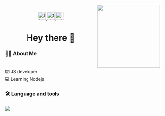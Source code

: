 <img align="right" height="204" src="https://farsigpt.com/public/users-imgs/img-1708281175010-886450318.gif"  />

###

<div align="center">
  <a href="https://www.linkedin.com/in/reza-bahmani-a52b472b0/" target="_blank">
    <img src="https://img.shields.io/static/v1?message=LinkedIn&logo=linkedin&label=&color=0077B5&logoColor=white&labelColor=&style=for-the-badge" height="25" alt="linkedin logo"  />
  </a>
  <a href="https://t.me/Rezadev" target="_blank">
    <img src="https://img.shields.io/static/v1?message=Telegram&logo=telegram&label=&color=2CA5E0&logoColor=white&labelColor=&style=for-the-badge" height="25" alt="telegram logo"  />
  </a>
  <a href="https://instagram.com/rezadev8" target="_blank">
    <img src="https://img.shields.io/static/v1?message=Instagram&logo=instagram&label=&color=E4405F&logoColor=white&labelColor=&style=for-the-badge" height="25" alt="instagram logo"  />
  </a>
</div>

###

<h1 align="center">Hey there 👋</h1>

###

<h3 align="left">👩‍💻  About Me</h3>

###

<p align="left"><br>⌨️ JS developer <br>💻 Learning Nodejs <br></p>

###

<h3 align="left">🛠 Language and tools</h3>

###
<a href="#">
  <img src="https://skillicons.dev/icons?i=dart,js,ts,nodejs,nestjs,nextjs&theme=dark"/>
</a>
